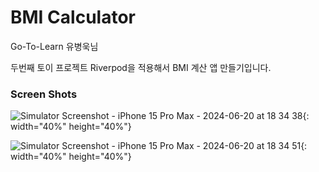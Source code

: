 # BMI Calculator

Go-To-Learn 유병욱님

두번째 토이 프로젝트 Riverpod을 적용해서 BMI 계산 앱 만들기입니다.

### Screen Shots

![Simulator Screenshot - iPhone 15 Pro Max - 2024-06-20 at 18 34 38](https://github.com/Jungin1020/Flutter_Codelabs/assets/97022661/f91674ec-591d-4024-9b0d-133c0bd57aa4){: width="40%" height="40%"}

![Simulator Screenshot - iPhone 15 Pro Max - 2024-06-20 at 18 34 51](https://github.com/Jungin1020/Flutter_Codelabs/assets/97022661/8a3d3262-f010-4645-8880-3623149fd4a3){: width="40%" height="40%"}



